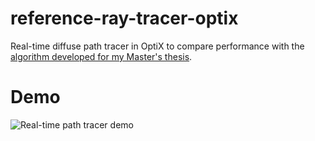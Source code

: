 # reference-ray-tracer-optix
Real-time diffuse path tracer in OptiX to compare performance with the [algorithm developed for my Master's thesis](https://github.com/Jentuuh/scalable-coherent-path-tracing).

# Demo
![Real-time path tracer demo](./ref_path_tracer.gif?raw=true "Real-time path tracer demo")
